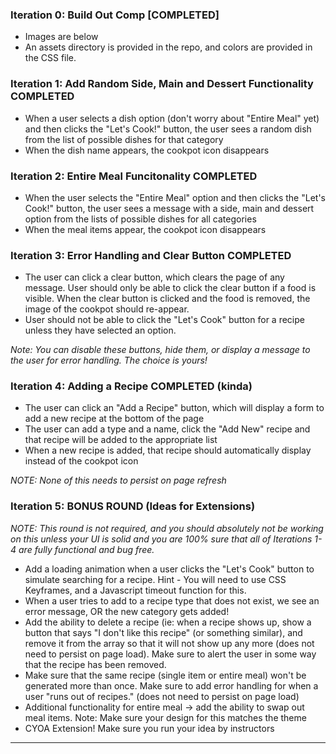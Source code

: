 
### Iteration 0: Build Out Comp [COMPLETED] 
- Images are below
- An assets directory is provided in the repo, and colors are provided in the CSS file.

### Iteration 1: Add Random Side, Main and Dessert Functionality COMPLETED

- When a user selects a dish option (don't worry about "Entire Meal" yet) and then clicks the "Let's Cook!" button, the user sees a random dish from the list of possible dishes for that category
- When the dish name appears, the cookpot icon disappears

### Iteration 2: Entire Meal Funcitonality COMPLETED

- When the user selects the "Entire Meal" option and then clicks the "Let's Cook!" button, the user sees a message with a side, main and dessert option from the lists of possible dishes for all categories
- When the meal items appear, the cookpot icon disappears

### Iteration 3: Error Handling and Clear Button COMPLETED

- The user can click a clear button, which clears the page of any message. User should only be able to click the clear button if a food is visible. When the clear button is clicked and the food is removed, the image of the cookpot should re-appear.
- User should not be able to click the "Let's Cook" button for a recipe unless they have selected an option.

_Note: You can disable these buttons, hide them, or display a message to the user for error handling. The choice is yours!_

### Iteration 4: Adding a Recipe COMPLETED (kinda)

- The user can click an "Add a Recipe" button, which will display a form to add a new recipe at the bottom of the page
- The user can add a type and a name, click the "Add New" recipe and that recipe will be added to the appropriate list
- When a new recipe is added, that recipe should automatically display instead of the cookpot icon

_NOTE: None of this needs to persist on page refresh_








### Iteration 5: BONUS ROUND (Ideas for Extensions)

_NOTE: This round is not required, and you should absolutely not be working on this unless your UI is solid and you are 100% sure that all of Iterations 1-4 are fully functional and bug free._

- Add a loading animation when a user clicks the "Let's Cook" button to simulate searching for a recipe. Hint - You will need to use CSS Keyframes, and a Javascript timeout function for this.
- When a user tries to add to a recipe type that does not exist, we see an error message, OR the new category gets added!
- Add the ability to delete a recipe (ie: when a recipe shows up, show a button that says "I don't like this recipe" (or something similar), and remove it from the array so that it will not show up any more (does not need to persist on page load). Make sure to alert the user in some way that the recipe has been removed. 
- Make sure that the same recipe (single item or entire meal) won't be generated more than once. Make sure to add error handling for when a user "runs out of recipes." (does not need to persist on page load)
- Additional functionality for entire meal -> add the ability to swap out meal items. Note: Make sure your design for this matches the theme
- CYOA Extension! Make sure you run your idea by instructors
<hr/>
